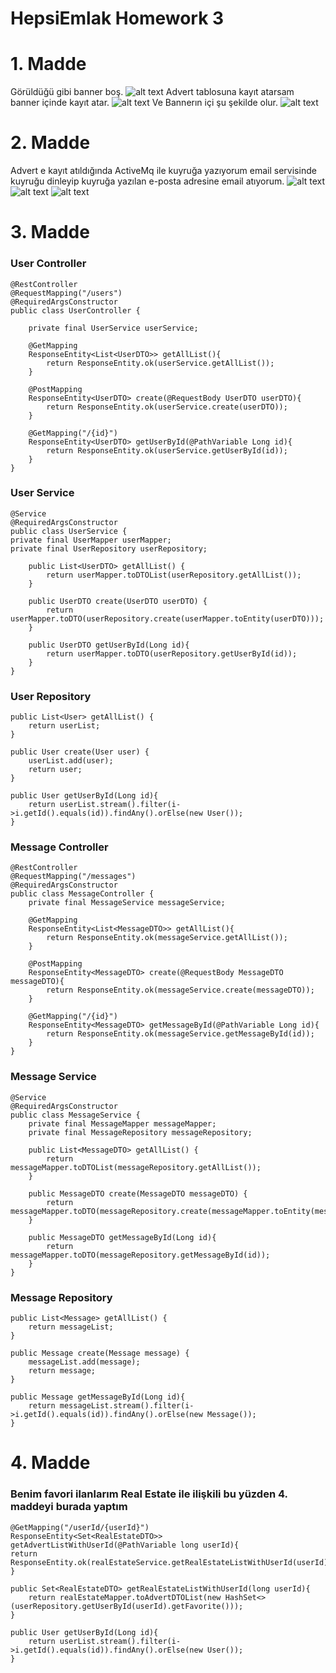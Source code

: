 # HepsiEmlak Homework 3

# 1. Madde

Görüldüğü gibi banner boş.
![alt text](./images/banner-blank-list.png)
Advert tablosuna kayıt atarsam banner içinde kayıt atar.
![alt text](./images/advert-create.png)
Ve Bannerın içi şu şekilde olur.
![alt text](./images/advert-create-banner-list.png)


# 2. Madde

Advert e kayıt atıldığında ActiveMq ile kuyruğa yazıyorum email servisinde kuyruğu dinleyip kuyruğa yazılan e-posta adresine email atıyorum.
![alt text](./images/message-queued.png)
![alt text](./images/message-queued-2.png)
![alt text](./images/email-sent.png)

# 3. Madde

### User Controller
    @RestController
    @RequestMapping("/users")
    @RequiredArgsConstructor
    public class UserController {

        private final UserService userService;
    
        @GetMapping
        ResponseEntity<List<UserDTO>> getAllList(){
            return ResponseEntity.ok(userService.getAllList());
        }
    
        @PostMapping
        ResponseEntity<UserDTO> create(@RequestBody UserDTO userDTO){
            return ResponseEntity.ok(userService.create(userDTO));
        }
    
        @GetMapping("/{id}")
        ResponseEntity<UserDTO> getUserById(@PathVariable Long id){
            return ResponseEntity.ok(userService.getUserById(id));
        }
    }
### User Service
    @Service
    @RequiredArgsConstructor
    public class UserService {
    private final UserMapper userMapper;
    private final UserRepository userRepository;

        public List<UserDTO> getAllList() {
            return userMapper.toDTOList(userRepository.getAllList());
        }
    
        public UserDTO create(UserDTO userDTO) {
            return userMapper.toDTO(userRepository.create(userMapper.toEntity(userDTO)));
        }
    
        public UserDTO getUserById(Long id){
            return userMapper.toDTO(userRepository.getUserById(id));
        }
    }
### User Repository
    public List<User> getAllList() {
        return userList;
    }

    public User create(User user) {
        userList.add(user);
        return user;
    }

    public User getUserById(Long id){
        return userList.stream().filter(i->i.getId().equals(id)).findAny().orElse(new User());
    }

### Message Controller
    @RestController
    @RequestMapping("/messages")
    @RequiredArgsConstructor
    public class MessageController {
        private final MessageService messageService;
    
        @GetMapping
        ResponseEntity<List<MessageDTO>> getAllList(){
            return ResponseEntity.ok(messageService.getAllList());
        }
    
        @PostMapping
        ResponseEntity<MessageDTO> create(@RequestBody MessageDTO messageDTO){
            return ResponseEntity.ok(messageService.create(messageDTO));
        }
    
        @GetMapping("/{id}")
        ResponseEntity<MessageDTO> getMessageById(@PathVariable Long id){
            return ResponseEntity.ok(messageService.getMessageById(id));
        }
    }

### Message Service
    @Service
    @RequiredArgsConstructor
    public class MessageService {
        private final MessageMapper messageMapper;
        private final MessageRepository messageRepository;
    
        public List<MessageDTO> getAllList() {
            return messageMapper.toDTOList(messageRepository.getAllList());
        }
    
        public MessageDTO create(MessageDTO messageDTO) {
            return messageMapper.toDTO(messageRepository.create(messageMapper.toEntity(messageDTO)));
        }
    
        public MessageDTO getMessageById(Long id){
            return messageMapper.toDTO(messageRepository.getMessageById(id));
        }
    }

### Message Repository
    public List<Message> getAllList() {
        return messageList;
    }

    public Message create(Message message) {
        messageList.add(message);
        return message;
    }

    public Message getMessageById(Long id){
        return messageList.stream().filter(i->i.getId().equals(id)).findAny().orElse(new Message());
    }

# 4. Madde
### Benim favori ilanlarım Real Estate ile ilişkili bu yüzden 4. maddeyi burada yaptım

    @GetMapping("/userId/{userId}")
    ResponseEntity<Set<RealEstateDTO>> getAdvertListWithUserId(@PathVariable long userId){
    return ResponseEntity.ok(realEstateService.getRealEstateListWithUserId(userId));
    }

    public Set<RealEstateDTO> getRealEstateListWithUserId(long userId){
        return realEstateMapper.toAdvertDTOList(new HashSet<>(userRepository.getUserById(userId).getFavorite()));
    }

    public User getUserById(Long id){
        return userList.stream().filter(i->i.getId().equals(id)).findAny().orElse(new User());
    }
